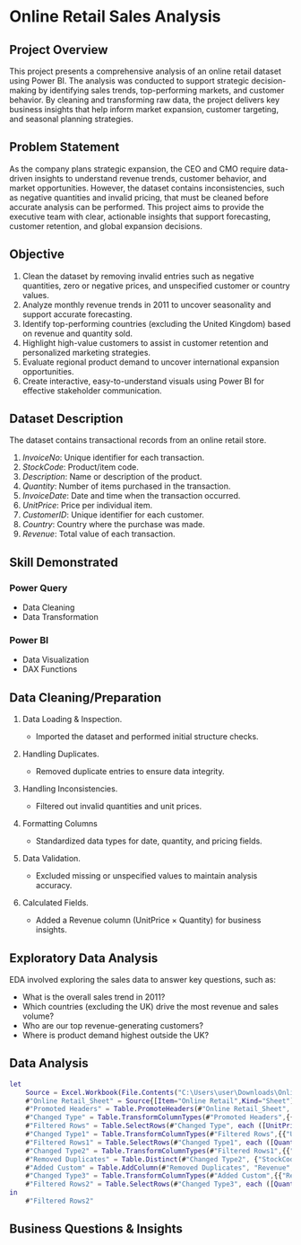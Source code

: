 # Online Retail Sales Analysis

## Project Overview

This project presents a comprehensive analysis of an online retail dataset using Power BI. The analysis was conducted to support strategic decision-making by identifying sales trends, top-performing markets, and customer behavior. By cleaning and transforming raw data, the project delivers key business insights that help inform market expansion, customer targeting, and seasonal planning strategies.

## Problem Statement

As the company plans strategic expansion, the CEO and CMO require data-driven insights to understand revenue trends, customer behavior, and market opportunities. However, the dataset contains inconsistencies, such as negative quantities and invalid pricing, that must be cleaned before accurate analysis can be performed. This project aims to provide the executive team with clear, actionable insights that support forecasting, customer retention, and global expansion decisions.

## Objective 

1. Clean the dataset by removing invalid entries such as negative quantities, zero or negative prices, and unspecified customer or country values.
1. Analyze monthly revenue trends in 2011 to uncover seasonality and support accurate forecasting.
1. Identify top-performing countries (excluding the United Kingdom) based on revenue and quantity sold.
1. Highlight high-value customers to assist in customer retention and personalized marketing strategies.
1. Evaluate regional product demand to uncover international expansion opportunities.
1. Create interactive, easy-to-understand visuals using Power BI for effective stakeholder communication.

## Dataset Description

The dataset contains transactional records from an online retail store.

1. *InvoiceNo*: Unique identifier for each transaction.
2. *StockCode*: Product/item code.
3. *Description*: Name or description of the product.
4. *Quantity*: Number of items purchased in the transaction.
5. *InvoiceDate*: Date and time when the transaction occurred.
6. *UnitPrice*: Price per individual item.
7. *CustomerID*: Unique identifier for each customer.
8. *Country*: Country where the purchase was made.
9. *Revenue*: Total value of each transaction.

## Skill Demonstrated

### Power Query
- Data Cleaning
- Data Transformation

### Power BI

- Data Visualization
- DAX Functions

## Data Cleaning/Preparation

1. Data Loading & Inspection.

    - Imported the dataset and performed initial structure checks.
  
3. Handling Duplicates.

    -  Removed duplicate entries to ensure data integrity.

4. Handling Inconsistencies.
 
   -  Filtered out invalid quantities and unit prices.

5. Formatting Columns

    - Standardized data types for date, quantity, and pricing fields.

6. Data Validation.

   - Excluded missing or unspecified values to maintain analysis accuracy.

7. Calculated Fields.
   
   - Added a Revenue column (UnitPrice × Quantity) for business insights.

## Exploratory Data Analysis

EDA involved exploring the sales data to answer key questions, such as:

- What is the overall sales trend in 2011?
- Which countries (excluding the UK) drive the most revenue and sales volume?
- Who are our top revenue-generating customers?
- Where is product demand highest outside the UK?

## Data Analysis 
```M language
let
    Source = Excel.Workbook(File.Contents("C:\Users\user\Downloads\Online Retail Data Set (1).xlsx"), null, true),
    #"Online Retail_Sheet" = Source{[Item="Online Retail",Kind="Sheet"]}[Data],
    #"Promoted Headers" = Table.PromoteHeaders(#"Online Retail_Sheet", [PromoteAllScalars=true]),
    #"Changed Type" = Table.TransformColumnTypes(#"Promoted Headers",{{"InvoiceDate", type date}}),
    #"Filtered Rows" = Table.SelectRows(#"Changed Type", each ([UnitPrice] <> 0)),
    #"Changed Type1" = Table.TransformColumnTypes(#"Filtered Rows",{{"UnitPrice", Currency.Type}}),
    #"Filtered Rows1" = Table.SelectRows(#"Changed Type1", each ([Quantity] <> -24 and [Quantity] <> -12 and [Quantity] <> -6 and [Quantity] <> -1)),
    #"Changed Type2" = Table.TransformColumnTypes(#"Filtered Rows1",{{"Quantity", Int64.Type}}),
    #"Removed Duplicates" = Table.Distinct(#"Changed Type2", {"StockCode"}),
    #"Added Custom" = Table.AddColumn(#"Removed Duplicates", "Revenue", each [UnitPrice] * [Quantity]),
    #"Changed Type3" = Table.TransformColumnTypes(#"Added Custom",{{"Revenue", Currency.Type}}),
    #"Filtered Rows2" = Table.SelectRows(#"Changed Type3", each ([Quantity] <> -720 and [Quantity] <> -50 and [Quantity] <> -8 and [Quantity] <> -7 and [Quantity] <> -4 and [Quantity] <> -3 and [Quantity] <> -2))
in
    #"Filtered Rows2"
```
## Business Questions & Insights




























